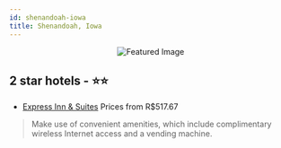```yaml
---
id: shenandoah-iowa
title: Shenandoah, Iowa
---
```


<center><img src="https://i.travelapi.com/hotels/1000000/20000/13900/13826/f193917b_z.jpg" alt="Featured Image" /></center>


##  2 star hotels - ⭐️⭐️

-    [Express Inn & Suites](https://us.hurb.com/hotels/shenandoah/express-inn-suites-JNP-JP251745?cmp=18055) Prices from R$517.67
   > Make use of convenient amenities, which include complimentary wireless Internet access and a vending machine.
